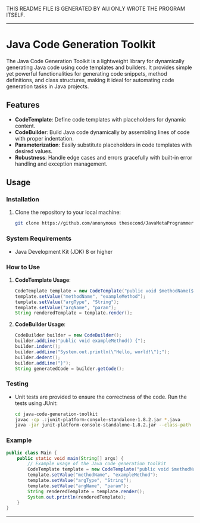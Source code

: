THIS README FILE IS GENERATED BY AI.I ONLY WROTE THE PROGRAM ITSELF.

---

# Java Code Generation Toolkit

The Java Code Generation Toolkit is a lightweight library for dynamically generating Java code using code templates and builders. It provides simple yet powerful functionalities for generating code snippets, method definitions, and class structures, making it ideal for automating code generation tasks in Java projects.

## Features

- **CodeTemplate**: Define code templates with placeholders for dynamic content.
- **CodeBuilder**: Build Java code dynamically by assembling lines of code with proper indentation.
- **Parameterization**: Easily substitute placeholders in code templates with desired values.
- **Robustness**: Handle edge cases and errors gracefully with built-in error handling and exception management.

## Usage

### Installation

1. Clone the repository to your local machine:

   ```bash
   git clone https://github.com/anonymous thesecond/JavaMetaProgrammer.git
   ```

### System Requirements

- Java Development Kit (JDK) 8 or higher

### How to Use

1. **CodeTemplate Usage**:

   ```java
   CodeTemplate template = new CodeTemplate("public void $methodName($argType $argName) { /* Method body */ }");
   template.setValue("methodName", "exampleMethod");
   template.setValue("argType", "String");
   template.setValue("argName", "param");
   String renderedTemplate = template.render();
   ```

2. **CodeBuilder Usage**:

   ```java
   CodeBuilder builder = new CodeBuilder();
   builder.addLine("public void exampleMethod() {");
   builder.indent();
   builder.addLine("System.out.println(\"Hello, world!\");");
   builder.dedent();
   builder.addLine("}");
   String generatedCode = builder.getCode();
   ```

### Testing

- Unit tests are provided to ensure the correctness of the code. Run the tests using JUnit:

  ```bash
  cd java-code-generation-toolkit
  javac -cp .:junit-platform-console-standalone-1.8.2.jar *.java
  java -jar junit-platform-console-standalone-1.8.2.jar --class-path . --scan-class-path
  ```

### Example

```java
public class Main {
    public static void main(String[] args) {
        // Example usage of the Java code generation toolkit
        CodeTemplate template = new CodeTemplate("public void $methodName($argType $argName) { /* Method body */ }");
        template.setValue("methodName", "exampleMethod");
        template.setValue("argType", "String");
        template.setValue("argName", "param");
        String renderedTemplate = template.render();
        System.out.println(renderedTemplate);
    }
}
```

---

